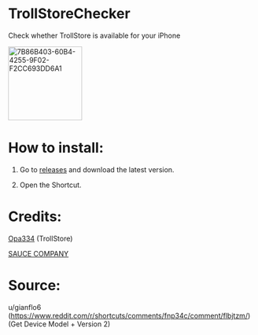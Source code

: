 # TrollStoreChecker
Check whether TrollStore is available for your iPhone

<img width="150" alt="7B86B403-60B4-4255-9F02-F2CC693DD6A1" src="https://user-images.githubusercontent.com/82555878/197333210-428913ba-c8d0-476b-9ae8-c3b981e73f2f.png">

# How to install:

1. Go to [releases](https://github.com/Dr-Sauce/TrollStoreChecker/releases) and download the latest version.

2. Open the Shortcut. 

# Credits:

[Opa334](https://mobile.twitter.com/opa334dev) (TrollStore)

[SAUCE COMPANY](m.blog.naver.com/sauce2011])

# Source:

u/gianflo6 (https://www.reddit.com/r/shortcuts/comments/fnp34c/comment/flbjtzm/) (Get Device Model + Version 2)
